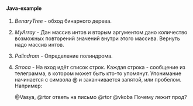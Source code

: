 #### Java-example
1. *BenaryTree* - обход бинарного дерева.

2. *MyArray* - Дан массив интов и вторым аргументом дано количество возможных повторений значений внутри этого массива.
   Вернуть надо массив интов.
   
3. *Palindrom* - Определение полиндрома.

4. *Stroca* - На вход идёт список строк. Каждая строка - сообщение из телеграмма, в котором может быть кто-то упомянут.
   Упонимание начинается с символа @ и заканчивается запятой, или пробелом. Например:

    @Vasya, @rtor ответь на письмо
    @rtor @vkoba Почему лежит прод?
